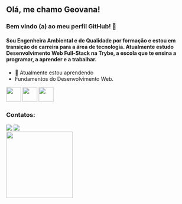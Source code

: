 ## Olá, me chamo Geovana! 

### Bem vindo (a) ao meu perfil GitHub! 👋

#### Sou Engenheira Ambiental e de Qualidade por formação e estou em transição de carreira para a área de tecnologia. Atualmente estudo Desenvolvimento Web Full-Stack na Trybe, a escola que te ensina a programar, a aprender e a trabalhar.

- 🌱 Atualmente estou aprendendo
- Fundamentos do Desenvolvimento Web. 

<img src="https://pt.dreamstime.com/logotipo-do-javascript-image136765881" width="40" height="40"/> <img src="https://cdn.jsdelivr.net/gh/devicons/devicon/icons/linux/linux-original.svg" width="40" height="40"/> <img src=" https://trabalho-html.weebly.com/uploads/2/9/6/5/29653063/6785512.png?433" width="40"/>

### Contatos:

<div>
<a href="https://www.instagram.com/geovanaaugusta/" target="_blank"><img src="https://img.shields.io/badge/-Instagram-%23E4405F?style=for-the-badge&logo=instagram&logoColor=white" target="_blank"></a>
<a href="https://https://www.linkedin.com/in/geovana-augusta-46017a151/" target="_blank"><img src="https://img.shields.io/badge/-LinkedIn-%230077B5?style=for-the-badge&logo=linkedin&logoColor=white" target="_blank"></a>   
</div>

<div>
<a href="https://github.com/GeovanaAugusta>
<img height="180em" src="https://github-readme-stats.vercel.app/api/top-langs/?username=seu-usuário-aqui&layout=compact&langs_count=7&theme=dracula"/>
<img height="180em" src="https://github-readme-stats.vercel.app/api?username=seu-usuário-aqui&show_icons=true&theme=dracula&include_all_commits=true&count_private=true"/>
</div>

